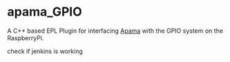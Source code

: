# apama_GPIO
A C++ based EPL Plugin for interfacing [Apama](http://www.apamacommunity.com/) with the GPIO system on the RaspberryPi.

check if jenkins is working
